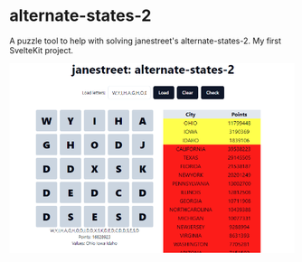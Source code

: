 # alternate-states-2

A puzzle tool to help with solving janestreet's alternate-states-2. My first SvelteKit project.

![alt text](image.png)

